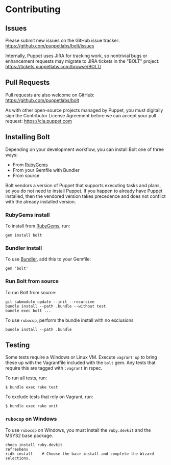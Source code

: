 # Contributing

## Issues

Please submit new issues on the GitHub issue tracker: https://github.com/puppetlabs/bolt/issues

Internally, Puppet uses JIRA for tracking work, so nontrivial bugs or enhancement
requests may migrate to JIRA tickets in the "BOLT" project: https://tickets.puppetlabs.com/browse/BOLT/

## Pull Requests

Pull requests are also welcome on GitHub: https://github.com/puppetlabs/bolt

As with other open-source projects managed by Puppet, you must digitally sign the Contributor
License Agreement before we can accept your pull request: https://cla.puppet.com

## Installing Bolt

Depending on your development workflow, you can install Bolt one of three ways:

* From [RubyGems](https://rubygems.org)
* From your Gemfile with Bundler
* From source

Bolt vendors a version of Puppet that supports executing tasks and plans, so you do not need to install Puppet. If you happen to already have Puppet installed, then the vendored version takes precedence and does not conflict with the already installed version.

### RubyGems install

To install from [RubyGems](https://rubygems.org), run:

    gem install bolt

### Bundler install

To use [Bundler](https://bundler.io), add this to your Gemfile:

    gem 'bolt'

### Run Bolt from source

To run Bolt from source:

    git submodule update --init --recursive
    bundle install --path .bundle --without test
    bundle exec bolt ...

To use `rubocop`, perform the bundle install with no exclusions

    bundle install --path .bundle

## Testing

Some tests require a Windows or Linux VM. Execute `vagrant up` to bring these up with the Vagrantfile included with the `bolt` gem. Any tests that require this are tagged with `:vagrant` in rspec.

To run all tests, run:

    $ bundle exec rake test

To exclude tests that rely on Vagrant, run:

    $ bundle exec rake unit

### `rubocop` on Windows

To use `rubocop` on Windows, you must install the `ruby.devkit` and the MSYS2 base package.

    choco install ruby.devkit
    refreshenv
    ridk install    # Choose the base install and complete the Wizard selections.

